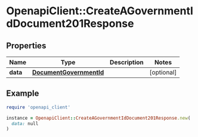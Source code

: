 # OpenapiClient::CreateAGovernmentIdDocument201Response

## Properties

| Name | Type | Description | Notes |
| ---- | ---- | ----------- | ----- |
| **data** | [**DocumentGovernmentId**](DocumentGovernmentId.md) |  | [optional] |

## Example

```ruby
require 'openapi_client'

instance = OpenapiClient::CreateAGovernmentIdDocument201Response.new(
  data: null
)
```

